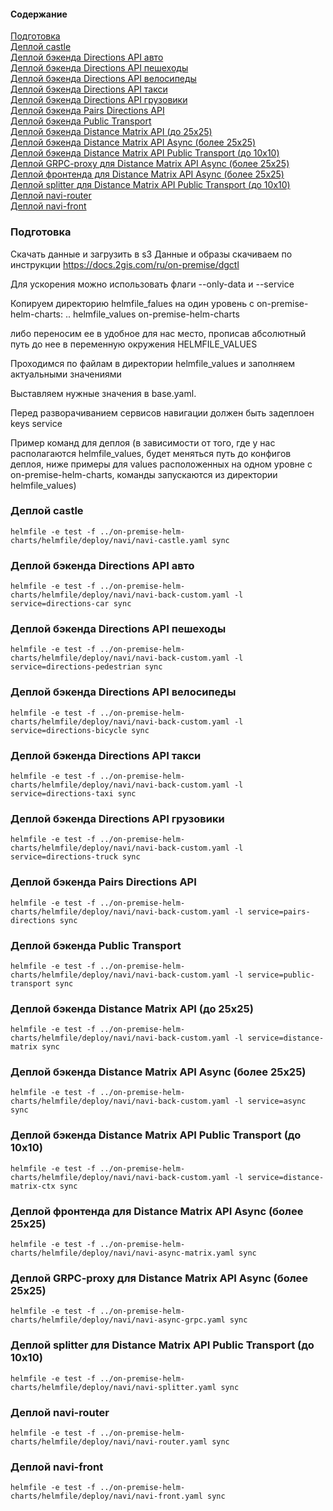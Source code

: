#### Содержание
[Подготовка](#prepare)  
[Деплой castle](#castle)  
[Деплой бэкенда Directions API авто](#directions-car)  
[Деплой бэкенда Directions API пешеходы](#directions-pedestrian)  
[Деплой бэкенда Directions API велосипеды](#directions-bicycle)  
[Деплой бэкенда Directions API такси](#directions-taxi)  
[Деплой бэкенда Directions API грузовики](#directions-truck)  
[Деплой бэкенда Pairs Directions API](#pairs-directions)  
[Деплой бэкенда Public Transport](#public-transport)  
[Деплой бэкенда Distance Matrix API (до 25х25)](#distance-matrix)  
[Деплой бэкенда Distance Matrix API Async (более 25х25)](#async)   
[Деплой бэкенда Distance Matrix API Public Transport (до 10х10)](#distance-matrix-ctx)   
[Деплой GRPC-proxy для Distance Matrix API Async (более 25х25)](#grpc)    
[Деплой фронтенда для Distance Matrix API Async (более 25х25)](#async-front)  
[Деплой splitter для Distance Matrix API Public Transport (до 10х10)](#splitter)  
[Деплой navi-router](#navi-router)  
[Деплой navi-front](#navi-front)  

<a name="prepare"><h3>Подготовка</h3></a>
Скачать данные и загрузить в s3
Данные и образы скачиваем по инструкции https://docs.2gis.com/ru/on-premise/dgctl

Для ускорения можно использовать флаги --only-data и --service

Копируем директорию helmfile_falues на один уровень с on-premise-helm-charts:
..
helmfile_values
on-premise-helm-charts

либо переносим ее в удобное для нас место, прописав абсолютный путь до нее в переменную окружения HELMFILE_VALUES

Проходимся по файлам в директории helmfile_values и заполняем актуальными значениями

Выставляем нужные значения в base.yaml. 

Перед разворачиванием сервисов навигации должен быть задеплоен keys service

Пример команд для деплоя (в зависимости от того, где у нас располагаются helmfile_values, будет меняться путь до конфигов деплоя, ниже примеры для values расположенных на одном уровне с on-premise-helm-charts, команды запускаются из директории helmfile_values)

<a name="castle"><h3>Деплой castle</h3></a>
```
helmfile -e test -f ../on-premise-helm-charts/helmfile/deploy/navi/navi-castle.yaml sync
```

<a name="directions-car"><h3>Деплой бэкенда Directions API авто</h3></a>
```
helmfile -e test -f ../on-premise-helm-charts/helmfile/deploy/navi/navi-back-custom.yaml -l service=directions-car sync 
```

<a name="directions-pedestrian"><h3>Деплой бэкенда Directions API пешеходы</h3></a>
```
helmfile -e test -f ../on-premise-helm-charts/helmfile/deploy/navi/navi-back-custom.yaml -l service=directions-pedestrian sync
```

<a name="directions-bicycle"><h3>Деплой бэкенда Directions API велосипеды</h3></a>
```
helmfile -e test -f ../on-premise-helm-charts/helmfile/deploy/navi/navi-back-custom.yaml -l service=directions-bicycle sync
```

<a name="directions-taxi"><h3>Деплой бэкенда Directions API такси</h3></a>
```
helmfile -e test -f ../on-premise-helm-charts/helmfile/deploy/navi/navi-back-custom.yaml -l service=directions-taxi sync
```

<a name="directions-truck"><h3>Деплой бэкенда Directions API грузовики</h3></a>
```
helmfile -e test -f ../on-premise-helm-charts/helmfile/deploy/navi/navi-back-custom.yaml -l service=directions-truck sync
```

<a name="pairs-directions"><h3>Деплой бэкенда Pairs Directions API</h3></a>
```
helmfile -e test -f ../on-premise-helm-charts/helmfile/deploy/navi/navi-back-custom.yaml -l service=pairs-directions sync
```

<a name="public-transport"><h3>Деплой бэкенда Public Transport</h3></a>
```
helmfile -e test -f ../on-premise-helm-charts/helmfile/deploy/navi/navi-back-custom.yaml -l service=public-transport sync
```

<a name="distance-matrix"><h3>Деплой бэкенда Distance Matrix API (до 25х25)</h3></a>
```
helmfile -e test -f ../on-premise-helm-charts/helmfile/deploy/navi/navi-back-custom.yaml -l service=distance-matrix sync
```

<a name="async"><h3>Деплой бэкенда Distance Matrix API Async (более 25х25)</h3></a>
```
helmfile -e test -f ../on-premise-helm-charts/helmfile/deploy/navi/navi-back-custom.yaml -l service=async sync
```

<a name="distance-matrix-ctx"><h3>Деплой бэкенда Distance Matrix API Public Transport (до 10х10)</h3></a>
```
helmfile -e test -f ../on-premise-helm-charts/helmfile/deploy/navi/navi-back-custom.yaml -l service=distance-matrix-ctx sync
```

<a name="async-front"><h3>Деплой фронтенда для Distance Matrix API Async (более 25х25)</h3></a>
```
helmfile -e test -f ../on-premise-helm-charts/helmfile/deploy/navi/navi-async-matrix.yaml sync
```

<a name="grpc"><h3>Деплой GRPC-proxy для Distance Matrix API Async (более 25х25)</h3></a>
```
helmfile -e test -f ../on-premise-helm-charts/helmfile/deploy/navi/navi-async-grpc.yaml sync
```

<a name="splitter"><h3>Деплой splitter для Distance Matrix API Public Transport (до 10х10)</h3></a>
```
helmfile -e test -f ../on-premise-helm-charts/helmfile/deploy/navi/navi-splitter.yaml sync
```

<a name="navi-router"><h3>Деплой navi-router</h3></a>
```
helmfile -e test -f ../on-premise-helm-charts/helmfile/deploy/navi/navi-router.yaml sync
```

<a name="navi-front"><h3>Деплой navi-front</h3></a>
```
helmfile -e test -f ../on-premise-helm-charts/helmfile/deploy/navi/navi-front.yaml sync
```
